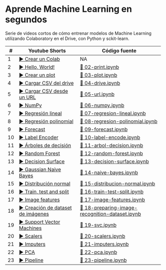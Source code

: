 # Aprende Machine Learning en segundos
Serie de videos cortos de cómo entrenar modelos de Machine Learning utilizando Colaboratory en el Drive, con Python y sckit-learn.



| # | Youtube Shorts | Código fuente |
|---|----------------|---------------|
|1|[▶️ Crear un Colab](https://youtube.com/shorts/lUhn82zsHZE)| NA |
|2|[▶️ Hello, World!](https://youtube.com/shorts/4NEGN9WN36Q)|[📝 02-print.ipynb](02-print.ipynb)|
|3|[▶️ Crear un plot](https://youtube.com/shorts/fmLQYXbFlcU)|[📝 03-plot.ipynb](03-plot.ipynb)|
|4|[▶️ Cargar CSV del drive](https://youtube.com/shorts/yngVQZCMbrY)|[📝 04-drive.ipynb](04-drive.ipynb)|
|5|[▶️ Cargar CSV desde un URL](https://youtube.com/shorts/r74qEuYVOOk)|[📝 05-url.ipynb](05-url.ipynb)|
|6|[▶️ NumPy](https://youtube.com/shorts/wprLMuSwQSE)|[📝 06-numpy.ipynb](06-numpy.ipynb)|
|7|[▶️ Regresión lineal](https://youtube.com/shorts/kvSN6eHnh30)|[📝 07-regresion-lineal.ipynb](07-regresion-lineal.ipynb)|
|8|[▶️ Regresión polinomial](https://youtube.com/shorts/NB5RIM6H5KA)|[📝 08-regresion-polinomial.ipynb](08-regresion-polinomial.ipynb)|
|9|[▶️ Forecast](https://youtube.com/shorts/QtrHBnCYiZw)|[📝 09-forecast.ipynb](09-forecast.ipynb)|
|10|[▶️ Label Encoder](https://youtube.com/shorts/ZRKf-1pdusU)|[📝 10-label-encode.ipynb](10-label-encoder.ipynb)|
|11|[▶️ Árboles de decisión](https://youtube.com/shorts/2kqt_UqupTA)|[📝 11-arbol-decision.ipynb](11-arbol-decision.ipynb)|
|12|[▶️ Random Forest](https://youtube.com/shorts/-cq99Z6BhQ4)|[📝 12-random-forest.ipynb](12-random-forest.ipynb)|
|13|[▶️ Decision Surface](https://youtube.com/shorts/o2D-TQXrL34)|[📝 13-decision-surface.ipynb](13-decision-surface.ipynb)|
|14|[▶️ Gaussian Naive Bayes](https://youtube.com/shorts/-KJX5nVabsQ)|[📝 14-naive-bayes.ipynb](14-naive-bayes.ipynb)|
|15|[▶️ Distribución normal](https://youtube.com/shorts/L25CyMw61j8)|[📝 15-distribucion-normal.ipynb](15-distribucion-normal.ipynb)|
|16|[▶️ Train, test and split](https://youtube.com/shorts/41y3AboDfHs)|[📝 16-train-test-split.ipynb](16-train-test-split.ipynb)|
|17|[▶️ Image features](https://youtube.com/shorts/NY96m9TnCmU)|[📝 17-image-features.ipynb](17-image-features.ipynb)|
|18|[▶️ Creación de dataset de imágenes](https://youtube.com/shorts/Z3HYjPEgwAY)|[📝 18-preparing-image-recognition-dataset.ipynb](18-preparing-image-recognition-dataset.ipynb)|
|19|[▶️ Support Vector Machines](https://youtube.com/shorts/fsMG1XXapRs)|[📝 19-svc.ipynb](19-svc.ipynb)|
|20|[▶️ Scalers](https://youtube.com/shorts/Hzi1NgN1GFU)|[📝 20-scalers.ipynb](20-scalers.ipynb)|
|21|[▶️ Imputers](https://youtube.com/shorts/zOUQVACcuFY)|[📝 21-imputers.ipynb](21-imputers.ipynb)|
|22|[▶️ PCA](https://youtube.com/shorts/7yqWE-dInMc)|[📝 22-pca.ipynb](22-pca.ipynb)|
|23|[▶️ Pipeline](https://youtube.com/shorts/vecrwvDS8qY)|[📝 23-pipeline.ipynb](23-pipeline.ipynb)|



